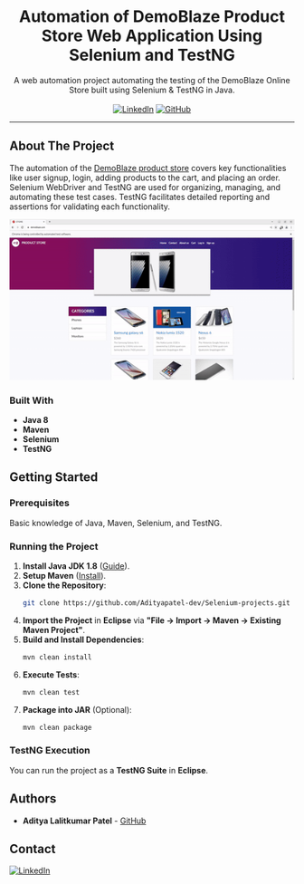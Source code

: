 

<p align="center">
  <h1 align="center">Automation of DemoBlaze Product Store Web Application Using Selenium and TestNG</h1>
  <p align="center">
    A web automation project automating the testing of the DemoBlaze Online Store built using Selenium & TestNG in Java.
    <br /><br/>
    <a href="https://www.linkedin.com/in/adityapatel98/">
        <img src="https://img.shields.io/badge/-LinkedIn-black.svg?style=for-the-badge&logo=linkedin&colorB=555"
            alt="LinkedIn"></a>
    <a href="https://github.com/Adityapatel-dev">
        <img src="https://img.shields.io/github/followers/adityapatel-dev?style=for-the-badge&logo=github"
            alt="GitHub"></a>
  </p>
</p>
<hr>

## About The Project

The automation of the [DemoBlaze product store](https://www.demoblaze.com/index.html) covers key functionalities like user signup, login, adding products to the cart, and placing an order. Selenium WebDriver and TestNG are used for organizing, managing, and automating these test cases. TestNG facilitates detailed reporting and assertions for validating each functionality.

![Automation Demonstration](./demo.gif)

### Built With

- **Java 8**
- **Maven**
- **Selenium**
- **TestNG**

## Getting Started

### Prerequisites

Basic knowledge of Java, Maven, Selenium, and TestNG.

### Running the Project

1. **Install Java JDK 1.8** ([Guide](https://docs.oracle.com/javase/10/install/installation-jdk-and-jre-microsoft-windows-platforms.htm)).
2. **Setup Maven** ([Install](https://maven.apache.org/install.html)).
3. **Clone the Repository**:
    ```bash
    git clone https://github.com/Adityapatel-dev/Selenium-projects.git
    ```
4. **Import the Project** in **Eclipse** via **"File -> Import -> Maven -> Existing Maven Project"**.
5. **Build and Install Dependencies**:
    ```bash
    mvn clean install
    ```
6. **Execute Tests**:
    ```bash
    mvn clean test
    ```
7. **Package into JAR** (Optional):
    ```bash
    mvn clean package
    ```

### TestNG Execution

You can run the project as a **TestNG Suite** in **Eclipse**.

## Authors

- **Aditya Lalitkumar Patel** - [GitHub](https://github.com/Adityapatel-dev)

## Contact

[![LinkedIn][linkedin-shield]][linkedin-url]

[linkedin-shield]: https://img.shields.io/badge/-LinkedIn-black.svg?style=for-the-badge&logo=linkedin&colorB=555  
[linkedin-url]: https://www.linkedin.com/in/adityapatel98/

